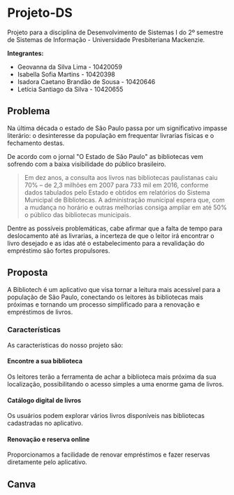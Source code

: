 # Projeto-DS
Projeto para a disciplina de Desenvolvimento de Sistemas I do 2º semestre de Sistemas de Informação - Universidade Presbiteriana Mackenzie.

**Integrantes:**
- Geovanna da Silva Lima - 10420059
- Isabella Sofia Martins - 10420398
- Isadora Caetano Brandão de Sousa - 10420646
- Letícia Santiago da Silva - 10420655

## Problema
Na última década o estado de São Paulo passa por um significativo impasse literário: o desinteresse da população em frequentar livrarias físicas e o fechamento destas.

De acordo com o jornal "O Estado de São Paulo" as bibliotecas vem sofrendo com a baixa visibilidade do público brasileiro.
> Em dez anos, a consulta aos livros nas bibliotecas paulistanas caiu 70% – de 2,3 milhões em 2007 para 733 mil em 2016, conforme dados tabulados pelo Estado e obtidos em relatórios do Sistema Municipal de Bibliotecas. A administração municipal espera que, com a mudança no horário e outras melhorias consiga ampliar em até 50% o público das bibliotecas municipais.

Dentre as possíveis problemáticas, cabe afirmar que a falta de tempo para deslocamento até as livrarias, a incerteza de que o leitor irá encontrar o livro desejado e as idas até o estabelecimento para a revalidação do empréstimo são fortes propulsores.


## Proposta
A Bibliotech é um aplicativo que visa tornar a leitura mais acessível para a população de São Paulo, conectando os leitores às bibliotecas mais próximas e tornando um processo simplificado para a renovação e empréstimos de livros.

### Características
As características do nosso projeto são:

#### Encontre a sua biblioteca
Os leitores terão a ferramenta de achar a biblioteca mais próxima da sua localização, possibilitando o acesso simples a uma enorme gama de livros.

#### Catálogo digital de livros
Os usuários podem explorar vários livros disponíveis nas bibliotecas cadastradas no aplicativo.

#### Renovação e reserva online
Proporcionamos a facilidade de renovar empréstimos e fazer reservas diretamente pelo aplicativo.

## Canva
